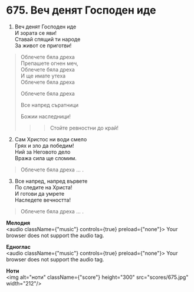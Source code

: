 # 675. Веч денят Господен иде  

1. Веч денят Господен иде  
И зората се яви!  
Ставай спящий ти народе  
За живот се приготви!  

> Облечете бяла дреха  
> Препашете огнен меч,  
> Облечете бяла дреха  
> И ще имате утеха  
> Облечете бяла дреха  
> 
> Облечете бяла дреха  
> 
> Все напред съратници  
> 
> Божии наследници!  
>> > Стойте ревностни до край!  

2. Сам Христос ни води смело  
Грях и зло да победим!  
Ний за Неговото дело  
Вража сила ще сломим.  

> Облечете бяла дреха ... .  

3. Все напред, напред вървете  
По следите на Христа!  
И готови да умрете  
Наследете вечността!  

> Облечете бяла дреха ... .  

__Мелодия__  
<audio className={"music"} controls={true} preload={"none"}><source src="mp3/675.mp3" type="audio/mpeg"/>
Your browser does not support the audio tag.
</audio>  

__Едноглас__  
<audio className={"music"} controls={true} preload={"none"}><source src="transp/675.mp3" type="audio/mpeg"/>
Your browser does not support the audio tag.
</audio>  

__Ноти__  
<img alt="ноти" className={"score"} height="300" src="scores/675.jpg" width="212"/>
